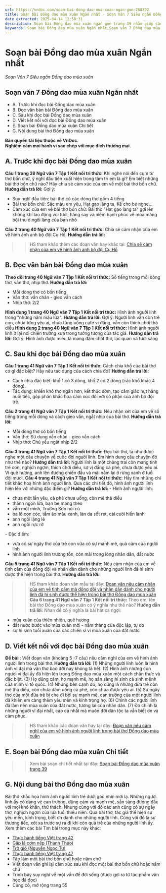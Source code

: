 ```yaml
---
url: https://vndoc.com/soan-bai-dong-dao-mua-xuan-ngan-gon-268392
title: Soạn bài Đồng dao mùa xuân Ngắn nhất - Soạn Văn 7 Siêu ngắn Đồng dao mùa xuân - VnDoc.com
date_extracted: 2025-04-14 12:58:31
description: Soạn bài Đồng dao mùa xuân ngắn gọn trang 39 nhằm giúp các em HS đạt kết quả tốt trong quá trình làm bài tập và học tập môn Ngữ văn lớp 7 sách Kết nối tri thức.
keywords: Soạn bài Đồng dao mùa xuân Ngắn nhất,Soạn văn 7 Đồng dao mùa xuân Ngắn nhất,Soạn bài Đồng dao mùa xuân ngắn gọn,Đồng dao mùa xuân,Soạn bài Đồng dao mùa xuân,Đồng dao mùa xuân Nguyễn Khoa Điềm,Soạn bài Đồng dao mùa xuân trang 39,Soạn bài Đồng dao mùa xuân Nguyễn Khoa Điềm,Đồng dao mùa xuân trang 39,Soạn Đồng dao mùa xuân,Soạn văn 7 Đồng dao mùa xuân,Soạn Ngữ văn 7 Đồng dao mùa xuân,Soạn bài Đồng dao mùa xuân lớp 7,Soạn Đồng dao mùa xuân lớp 7,Soạn văn Đồng dao mùa xuân
---
```


# Soạn bài Đồng dao mùa xuân Ngắn nhất
 _Soạn Văn 7 Siêu ngắn Đồng dao mùa xuân_
## **Soạn văn 7 Đồng dao mùa xuân Ngắn nhất**
  * A. Trước khi đọc bài Đồng dao mùa xuân
  * B. Đọc văn bản bài Đồng dao mùa xuân
  * C. Sau khi đọc bài Đồng dao mùa xuân
  * D. Viết kết nối với đọc bài Đồng dao mùa xuân
  * E. Soạn bài Đồng dao mùa xuân Chi tiết 
  * G. Nội dung bài thơ Đồng dao mùa xuân

**Bản quyền tài liệu thuộc về VnDoc.  
Nghiêm cấm mọi hành vi sao chép với mục đích thương mại.**
## **A. Trước khi đọc bài Đồng dao mùa xuân**
**Câu 1 trang 39 Ngữ văn 7 Tập 1 Kết nối tri thức:** Khi nghe nói đến cụm từ thơ bốn chữ, ý nghĩ đầu tiên xuất hiện trong tâm trí em là gì? Em biết những bài thơ bốn chữ nào? Hãy chia sẻ cảm xúc của em về một bài thơ bốn chữ.
**Hướng dẫn trả lời:**
Gợi ý:
  * Suy nghĩ đầu tiên: bài thơ có các dòng thơ gồm 4 tiếng
  * Bài thơ bốn chữ: Sắc màu em yêu, Hạt gạo làng ta, Kể cho bé nghe...
  * Cảm xúc của em về bài thơ bốn chữ: Bài thơ "Hạt gạo làng ta" gợi lên không khí lao động vui tươi, hăng say và niềm hạnh phúc về mùa màng bội thu ở ngôi làng của bạn nhỏ

**Câu 2 trang 40 Ngữ văn 7 Tập 1 Kết nối tri thức:** Chia sẻ cảm nhận của em về hình ảnh anh bộ đội Cụ Hồ.
**Hướng dẫn trả lời:**
>> HS tham khảo thêm các đoạn văn hay khác tại: [Chia sẻ cảm nhận của em về hình ảnh anh bộ đội Cụ Hồ](<https://vndoc.com/chia-se-cam-nhan-cua-em-ve-hinh-anh-anh-bo-doi-cu-ho-273993>)
## **B. Đọc văn bản bài Đồng dao mùa xuân**
**Theo dõi trang 40 Ngữ văn 7 Tập 1 Kết nối tri thức:** Số tiếng trong mỗi dòng thơ, vần thơ, nhịp thơ.
**Hướng dẫn trả lời:**
  * Mỗi dòng thơ có bốn tiếng
  * Vần thơ: vần chân - gieo vần cách
  * Nhịp thơ: 2/2

**Hình dung 1 trang 40 Ngữ văn 7 Tập 1 Kết nối tri thức:** Hình ảnh người lính trong "những năm máu lửa".
**Hướng dẫn trả lời:**
Gợi ý:
Người lính vẫn còn trẻ con, chưa từng yêu ai, chưa từng uống cafe vì đắng, vẫn còn thích chơi thả diều
**Hình dung 2 trang 40 Ngữ văn 7 Tập 1 Kết nối tri thức:** Hình ảnh người lính ở lại nơi chiến trường xưa trong tưởng tượng của tác giả.
**Hướng dẫn trả lời:**
Gợi ý: Hình ảnh được miêu tả mang đậm chất thơ, lạc quan và tươi sáng
## **C. Sau khi đọc bài Đồng dao mùa xuân**
**Câu 1 trang 41 Ngữ văn 7 Tập 1 Kết nối tri thức:** Cách chia khổ của bài thơ có gì đặc biệt? Hãy nêu tác dụng của cách chia đó?
**Hướng dẫn trả lời:**
  * Cách chia đặc biệt: khổ 1 có 3 dòng, khổ 2 có 2 dòng \(các khổ khác 4 dòng\).
  * Tác dụng: khiến khổ thơ ngắn hơn, kết thúc sớm, tạo cảm giác hụt hẫng nuối tiếc, góp phần khắc họa cảm xúc đối với số phận của anh bộ đội trẻ.

**Câu 2 trang 41 Ngữ văn 7 Tập 1 Kết nối tri thức:** Nêu nhận xét của em về số tiếng trong mỗi dòng và cách gieo vần, ngắt nhịp của bài thơ.
**Hướng dẫn trả lời:**
  * Mỗi dòng thơ có bốn tiếng
  * Vần thơ: Sử dụng vần chân - gieo vần cách
  * Nhịp thơ: Chủ yếu ngắt nhịp 2/2

**Câu 3 trang 41 Ngữ văn 7 Tập 1 Kết nối tri thức:** Đọc bài thơ, ta như được nghe một câu chuyện về cuộc đời người lính. Em hình dung câu chuyện đó như thế nào?
**Hướng dẫn trả lời:**
Người lính là một chàng trai còn mang tính trẻ con, nghịch ngợm, thích chơi diều, sợ vị đắng cà phê, chưa được yêu ai. Vì quê hương, anh lên đường chiến đấu và mãi nằm lại ở rừng xanh ở tuổi đôi mươi.
**Câu 4 trang 41 Ngữ văn 7 Tập 1 Kết nối tri thức:** Hãy tìm những chi tiết khắc hoạ hình ảnh người lính. Qua các chi tiết đó, hình ảnh người lính hiện lên với những đặc điểm gì?
**Hướng dẫn trả lời:**
\- Hình ảnh người lính:
  * chưa một lần yêu, cà phê chưa uống, còn mê thả diều
  * thành ngọn lửa, bạn bè mang theo
  * vẫn một mình, Trường Sơn núi cũ
  * ba lô con cóc, tấm áo màu xanh, làn da sốt rét, cái cười hiền lành
  * anh ngồi lặng lẽ
  * anh ngồi rực rỡ

\- Đặc điểm:
  * vừa có sự ngây thơ của trẻ con vừa có sự mạnh mẽ, quả cảm của người lính
  * hình ảnh người lính trường tồn, còn mãi trong lòng nhân dân, đất nước

**Câu 5 trang 41 Ngữ văn 7 Tập 1 Kết nối tri thức:** Nêu cảm nhận của em về tình cảm của đồng đội và nhân dân dành cho những người lính đã hi sinh được thể hiện trong bài thơ.
**Hướng dẫn trả lời:**
>> HS tham khảo đoạn văn mẫu tại đây: [Đoạn văn nêu cảm nhận của em về tình cảm mà đồng đội và nhân dân dành cho người lính đã hi sinh được thể hiện trong bài thơ Đồng dao mùa xuân](<https://vndoc.com/cam-nhan-cua-em-ve-tinh-cam-ma-dong-doi-va-nhan-dan-danh-cho-nguoi-linh-da-hi-sinh-274061>)
**Câu 6 trang 41 Ngữ văn 7 Tập 1 Kết nối tri thức:** Theo em, tên bài thơ Đồng dao mùa xuân có ý nghĩa như thế nào?
**Hướng dẫn trả lời:**
Nhan đề có ý nghĩa là bài hát ca ngợi:
  * mùa xuân của thiên nhiên, quê hương
  * đất nước bước vào mùa xuân mới - năm tháng của độc lập, tự do
  * sự hi sinh tuổi xuân của các chiến sĩ vì mùa xuân của đất nước

## **D. Viết kết nối với đọc bài Đồng dao mùa xuân**
**Đề bài** : Viết đoạn văn \(khoảng 5 -7 câu\) nêu cảm nghĩ của em về hình ảnh người lính trong bài thơ.
**Hướng dẫn trả lời:**
\(1\) Những người lính luôn là hình ảnh vĩ đại mà văn thơ bao đời nay không tả hết. \(2\) Hình ảnh những con người vĩ đại ấy đã hiện lên trong Đồng dao mùa xuân một cách chân thực và đặc biệt. \(3\) Họ dũng cảm, họ mạnh mẽ, họ sẵn sàng hi sinh cả sinh mệnh của mình vì tổ quốc. \(4\) Nhưng bên cạnh đó, họ cũng là những đứa trẻ còn mê thả diều, còn chưa dám uống cà phê, còn chưa được yêu ai. \(5\) Sự ngây thơ của một đứa trẻ bị che đi bởi sự mạnh mẽ, can trường của một người lính đã khiến em càng thêm yêu mến và kính trọng họ. \(6\) Chính các người lính đã làm nên mùa xuân của đất nước, tương lai của nhân dân. \(7\) Đó chính là những người vĩ đại nhất, cao cả nhất mà muôn đời dân tộc ta vẫn biết ơn và cảm phục.
>> HS tham khảo các đoạn văn hay tại đây: [Đoạn văn nêu cảm nghĩ của em về hình ảnh người lính trong bài thơ Đồng dao mùa xuân](<https://vndoc.com/neu-cam-nghi-cua-em-ve-hinh-anh-nguoi-linh-trong-bai-tho-dong-dao-mua-xuan-274063>)
## **E. Soạn bài Đồng dao mùa xuân Chi tiết**
>> Xem bài soạn chi tiết nhất tại đây: [Soạn bài Đồng dao mùa xuân trang 39](<https://vndoc.com/soan-bai-dong-dao-mua-xuan-trang-39-268367>)
## **G. Nội dung bài thơ Đồng dao mùa xuân**
Bài thơ khắc họa hình ảnh người lính trẻ dưới góc nhìn mới lạ. Những người lính ấy có dáng vẻ can trường, dũng cảm và mạnh mẽ, sẵn sàng đương đầu với mọi khó khăn, thử thách. Nhưng cùng với đó các anh cũng có sự ngây thơ, nghịch ngợm của lứa tuổi thiếu niên. Qua bài thơ, tác giả thể hiện sự yêu mến, kính trọng, biết ơn dành cho những người lính. Cùng với đó là sự thương tiếc, xót xa trước sự ra đi khi còn quá trẻ của những người lính ấy.
Xem thêm các bài Tìm bài trong mục này khác:
  * [Thực hành tiếng Việt trang 42](</soan-van-7-trang-42-tap-1-ket-noi-tri-thuc-ngan-nhat-329127>)
  * [Gặp lá cơm nếp \(Thanh Thảo\)](</soan-bai-gap-la-com-nep-ngan-gon-268498>)
  * [Trở gió \(Nguyễn Ngọc Tư\)](</soan-bai-tro-gio-ngan-gon-268527>)
  * [Thực hành tiếng Việt trang 47](</soan-van-7-trang-47-tap-1-ket-noi-tri-thuc-ngan-nhat-329130>)
  * Tập làm một bài thơ bốn chữ hoặc năm chữ
  * Viết đoạn văn ghi lại cảm xúc sau khi đọc một bài thơ bốn chữ hoặc năm chữ
  * Trình bày suy nghĩ về một vấn đề đời sống \(được gợi ra từ tác phẩm văn học đã đọc\)
  * Củng cố, mở rộng trang 55

